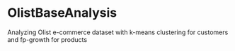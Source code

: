 # OlistBaseAnalysis
Analyzing Olist e-commerce dataset with k-means clustering for customers and fp-growth for products
